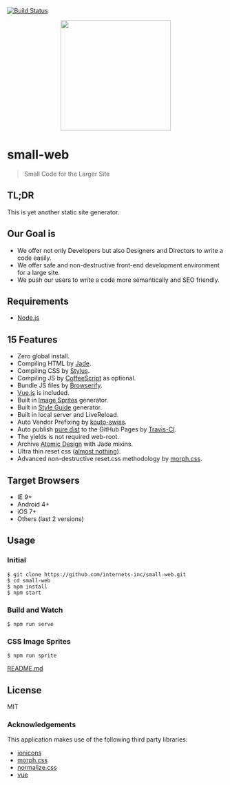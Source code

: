 [![Build Status](https://travis-ci.org/internets-inc/small-web.svg?branch=master)](https://travis-ci.org/internets-inc/small-web)

<p align="center">
<img src="http://internets-inc.github.io/small-web/html_elements/single-icon-smallweb@2x.png" alt="" width="256" />
</p>


# small-web

> Small Code for the Larger Site

## TL;DR

This is yet another static site generator.

## Our Goal is

- We offer not only Developers but also Designers and Directors to write a code easily.
- We offer safe and non-destructive front-end development environment for a large site.
- We push our users to write a code more semantically and SEO friendly.

## Requirements

- [Node.js](https://nodejs.org/)

## 15 Features

- Zero global install.
- Compiling HTML by [Jade](https://github.com/pugjs/jade).
- Compiling CSS by [Stylus](https://github.com/learnboost/stylus).
- Compiling JS by [CoffeeScript](https://github.com/jashkenas/coffeescript) as optional.
- Bundle JS files by [Browserify](https://github.com/substack/node-browserify).
- [Vue.js](https://github.com/vuejs/vue) is included.
- Built in [Image Sprites](https://github.com/internets-inc/small-web/blob/master/html_elements/lib/sprites/README.md) generator.
- Built in [Style Guide](http://internets-inc.github.io/small-web/html_elements/usage/) generator.
- Built in local server and LiveReload.
- Auto Vendor Prefixing by [kouto-swiss](https://github.com/leny/kouto-swiss).
- Auto publish [pure dist](https://github.com/internets-inc/small-web/tree/gh-pages) to the GitHub Pages by [Travis-CI](https://travis-ci.org/internets-inc/small-web).
- The yields is not required web-root.
- Archive [Atomic Design](http://patternlab.io/about.html) with Jade mixins.
- Ultra thin reset css ([almost nothing](https://github.com/internets-inc/small-web/blob/master/html_elements/lib/prepend/default.styl)).
- Advanced non-destructive reset.css methodology by [morph.css](https://github.com/internets-inc/morph.css).

## Target Browsers

- IE 9+
- Android 4+
- iOS 7+
- Others (last 2 versions)

## Usage

### Initial

```
$ git clone https://github.com/internets-inc/small-web.git
$ cd small-web
$ npm install
$ npm start
```

### Build and Watch

```
$ npm run serve
```

### CSS Image Sprites

```
$ npm run sprite
```

[README.md](./html_elements/lib/sprites/README.md)

## License

MIT

### Acknowledgements

This application makes use of the following third party libraries:

- [ionicons](https://github.com/driftyco/ionicons)
- [morph.css](https://github.com/internets-inc/morph.css)
- [normalize.css](https://github.com/necolas/normalize.css)
- [vue](https://github.com/yyx990803/vue)
